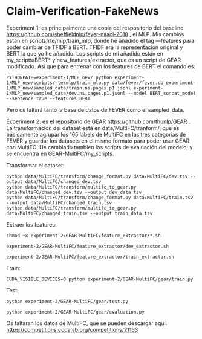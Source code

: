 # Claim-Verification-FakeNews

Experiment 1: es principalmente una copia del respositorio del baseline https://github.com/sheffieldnlp/fever-naacl-2018 , el MLP. 
Mis cambios están en scripts/rte/mlp/train_mlp, donde he añadido el tag —features para poder cambiar de TFIDF a BERT. TFIDF era la representación original y BERT la que yo he añadido. Los scripts de mi añadido están en my_scripts/BERT* y new_features/extractor, que es un script de GEAR modificado. Así que para entrenar con los features de BERT el comando es:

`
PYTHONPATH=experiment-1/MLP_new/ python experiment-1/MLP_new/scripts/rte/mlp/train_mlp.py data/fever/fever.db experiment-1/MLP_new/sampled_data/train.ns.pages.p1.jsonl experiment-1/MLP_new/sampled_data/dev.ns.pages.p1.jsonl --model BERT_concat_model --sentence true --features BERT
`

Pero os faltará tanto la base de datos de FEVER como el sampled_data. 

Experiment 2: es el repositorio de GEAR https://github.com/thunlp/GEAR . La transformación del dataset está en data/MultiFC/tranform/, que es básicamente agrupar los 165 labels de MultiFC en las tres categorías de FEVER y guardar los datasets en el mismo formato para poder usar GEAR con MultiFC. He cambiado también los scripts de evaluación del modelo, y se encuentra en GEAR-MultiFC/my_scripts. 

Transformar el dataset:

```
python data/MultiFC/transform/change_format.py data/MultiFC/dev.tsv --output data/MultiFC/changed_dev.tsv
python data/MultiFC/transform/multifc_to_gear.py data/MultiFC/changed_dev.tsv --output dev_data.tsv
python data/MultiFC/transform/change_format.py data/MultiFC/train.tsv --output data/MultiFC/changed_train.tsv
python data/MultiFC/transform/multifc_to_gear.py data/MultiFC/changed_train.tsv --output train_data.tsv
```

Extraer los features:

```
chmod +x experiment-2/GEAR-MultiFC/feature_extractor/*.sh

experiment-2/GEAR-MultiFC/feature_extractor/dev_extractor.sh

experiment-2/GEAR-MultiFC/feature_extractor/train_extractor.sh
```

Train:

```
CUDA_VISIBLE_DEVICES=0 python experiment-2/GEAR-MultiFC/gear/train.py 
```

Test:

```
python experiment-2/GEAR-MultiFC/gear/test.py 

python experiment-2/GEAR-MultiFC/gear/evaluation.py 
```

Os faltaran los datos de MultiFC, que se pueden descargar aquí. https://competitions.codalab.org/competitions/21163 
